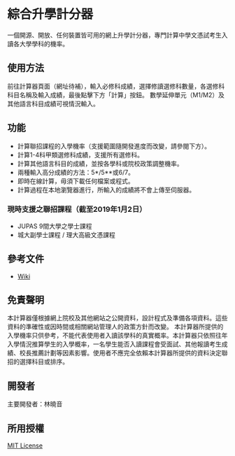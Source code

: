 # 綜合升學計分器
一個開源、開放、任何裝置皆可用的網上升學計分器，專門計算中學文憑試考生入讀各大學學科的機率。

## 使用方法
前往計算器頁面（網址待補），輸入必修科成績，選擇修讀選修科數量，各選修科科目名稱及輸入成績，最後點擊下方「計算」按鈕。
數學延伸單元（M1/M2）及其他語言科目成績可視情況輸入。

## 功能
* 計算聯招課程的入學機率（支援範圍隨開發進度而改變，請參閱下方）。
* 計算1-4科甲類選修科成績，支援所有選修科。
* 計算其他語言科目的成績，並按各學科或院校政策調整機率。
* 兩種輸入高分成績的方法：5*/5**或6/7。
* 即時在線計算，毋須下載任何檔案或程式。
* 計算過程在本地瀏覽器進行，所輸入的成績將不會上傳至伺服器。

### 現時支援之聯招課程（截至2019年1月2日）
* JUPAS 9間大學之學士課程
* 城大副學士課程 / 理大高級文憑課程

## 參考文件
* [Wiki](https://github.com/getYourFlag/dsecal/wiki)

## 免責聲明
本計算器僅根據網上院校及其他網站之公開資料，設計程式及準備各項資料。這些資料的準確性或因時間或相關網站管理人的政策方針而改變。
本計算器所提供的入學機率只供參考，不能代表使用者入讀該學科的真實概率。本計算器只依照往年入學情況推算學生的入學概率，一名學生能否入讀課程會受面試、其他報讀考生成績、校長推薦計劃等因素影響。使用者不應完全依賴本計算器所提供的資料決定聯招的選擇科目或排序。

## 開發者
主要開發者：林曉音

## 所用授權
[MIT License](https://github.com/getYourFlag/dsecal/blob/master/LICENSE)